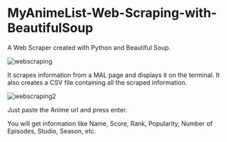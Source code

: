 # MyAnimeList-Web-Scraping-with-BeautifulSoup
A Web Scraper created with Python and Beautiful Soup.

![webscraping](https://user-images.githubusercontent.com/40894497/186736544-5e54509a-9955-4329-816a-a1a7e3069915.png)

It scrapes information from a MAL page and displays it on the terminal.
It also creates a CSV file containing all the scraped information.

![webscraping2](https://user-images.githubusercontent.com/40894497/186736564-c830e787-ce1d-4c65-ba7e-5cf86e003283.png)

Just paste the Anime url and press enter.

You will get information like Name, Score, Rank, Popularity, Number of Episodes, Studio, Season, etc.
